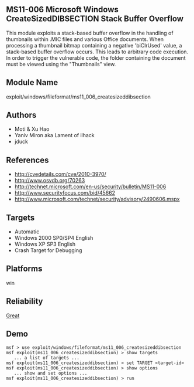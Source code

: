## MS11-006 Microsoft Windows CreateSizedDIBSECTION Stack Buffer Overflow

This module exploits a stack-based buffer overflow in the 
handling of thumbnails within .MIC files and various Office 
documents. When processing a thumbnail bitmap containing a 
negative 'biClrUsed' value, a stack-based buffer overflow 
occurs. This leads to arbitrary code execution. In order to 
trigger the vulnerable code, the folder containing the 
document must be viewed using the "Thumbnails" view.


## Module Name
exploit/windows/fileformat/ms11_006_createsizeddibsection

## Authors
* Moti & Xu Hao
* Yaniv Miron aka Lament of ilhack
* jduck


## References
* http://cvedetails.com/cve/2010-3970/
* http://www.osvdb.org/70263
* http://technet.microsoft.com/en-us/security/bulletin/MS11-006
* http://www.securityfocus.com/bid/45662
* http://www.microsoft.com/technet/security/advisory/2490606.mspx



## Targets
* Automatic
* Windows 2000 SP0/SP4 English
* Windows XP SP3 English
* Crash Target for Debugging


## Platforms
win

## Reliability
[Great](https://github.com/rapid7/metasploit-framework/wiki/Exploit-Ranking)

## Demo

```
msf > use exploit/windows/fileformat/ms11_006_createsizeddibsection
msf exploit(ms11_006_createsizeddibsection) > show targets
   ... a list of targets ...
msf exploit(ms11_006_createsizeddibsection) > set TARGET <target-id>
msf exploit(ms11_006_createsizeddibsection) > show options
   ... show and set options ...
msf exploit(ms11_006_createsizeddibsection) > run
```
    
    